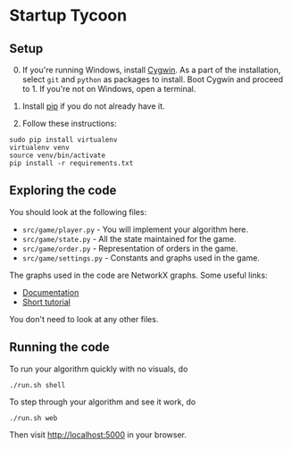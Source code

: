 # Startup Tycoon

## Setup

0. If you're running Windows, install [Cygwin](http://cygwin.com/install.html). As a part of the installation, select `git` and `python` as packages to install. Boot Cygwin and proceed to 1. If you're not on Windows, open a terminal.

1. Install [pip](http://pip.readthedocs.org/en/stable/installing/) if you do not already have it.

2. Follow these instructions:

```
sudo pip install virtualenv
virtualenv venv
source venv/bin/activate
pip install -r requirements.txt
```

## Exploring the code

You should look at the following files:

* `src/game/player.py` - You will implement your algorithm here.
* `src/game/state.py` - All the state maintained for the game.
* `src/game/order.py` - Representation of orders in the game.
* `src/game/settings.py` - Constants and graphs used in the game.

The graphs used in the code are NetworkX graphs. Some useful links:
* [Documentation](https://networkx.github.io/documentation/latest/)
* [Short tutorial](http://networkx.lanl.gov/networkx_tutorial.pdf)

You don't need to look at any other files.

## Running the code

To run your algorithm quickly with no visuals, do

```
./run.sh shell
```

To step through your algorithm and see it work, do

```
./run.sh web
```

Then visit [http://localhost:5000](http://localhost:5000) in your browser.

